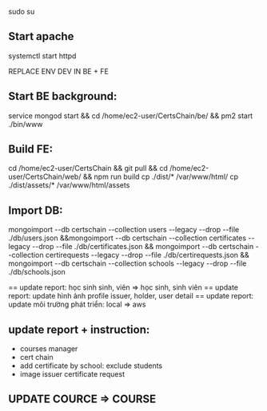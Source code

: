 sudo su
## Start apache
systemctl start httpd

REPLACE ENV DEV IN BE + FE

## Start BE background:
service mongod start && cd /home/ec2-user/CertsChain/be/ && pm2 start ./bin/www

## Build FE:
cd /home/ec2-user/CertsChain && git pull && cd /home/ec2-user/CertsChain/web/ && npm run build
cp ./dist/* /var/www/html/
cp ./dist/assets/* /var/www/html/assets

## Import DB:
mongoimport --db certschain --collection users --legacy --drop --file ./db/users.json &&mongoimport --db certschain --collection certificates --legacy --drop --file ./db/certificates.json && mongoimport --db certschain --collection certirequests --legacy --drop --file ./db/certirequests.json && mongoimport --db certschain --collection schools --legacy --drop --file ./db/schools.json

== update report: học sinh sinh, viên => học sinh, sinh viên
== update report: update hình ảnh profile issuer, holder, user detail
== update report: update môi trường phát triển: local => aws

## update report + instruction:
- courses manager
- cert chain
- add certificate by school: exclude students
- image issuer certificate request


## UPDATE COURCE => COURSE